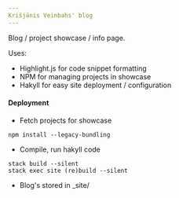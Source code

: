 ```yaml
---
Krišjānis Veinbahs' blog
---
```


Blog / project showcase / info page.

Uses:
* Highlight.js for code snippet formatting
* NPM for managing projects in showcase
* Hakyll for easy site deployment / configuration

#### Deployment
* Fetch projects for showcase
```
npm install --legacy-bundling
```

* Compile, run hakyll code
```
stack build --silent
stack exec site (re)build --silent
```

* Blog's stored in \_site/
